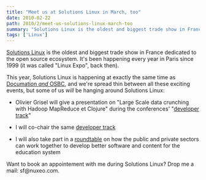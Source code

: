 ```yaml
---
title: "Meet us at Solutions Linux in March, too"
date: 2010-02-22
path: 2010/2/meet-us-solutions-linux-march-too
summary: "Solutions Linux is the oldest and biggest trade show in France dedicated to the open source ecosystem."
tags: ['Linux']
---
```


<p><a href="http://www.solutionslinux.fr/">Solutions Linux</a> is the oldest and biggest trade show in France dedicated to the open source ecosystem. It's been happening every year in Paris since 1999 (it was called "Linux Expo", back then).</p><p>This year, Solutions Linux is happening at exactly the same time as <a href="http://blogs.nuxeo.com/cmckinnon/2010/02/nuxeo-on-the-road-and-on-the-web.html">Documation <em>and</em> OSBC</a>, and we're spread thin between all these exciting events, but some of us <em>will</em> be hanging around Solutions Linux:</p><ul><li><p>Olivier Grisel will give a presentation on "Large Scale data crunching with Hadoop MapReduce et Clojure" during the conferences' "<a href="http://www.solutionslinux.fr/FormationsTutoriels_168_171.html">developer track</a>"</p></li>
<li><p>I will co-chair the same <a href="http://www.solutionslinux.fr/FormationsTutoriels_168_171.html">developer track</a></p></li>
<li><p>I will also take part in a <a href="http://www.solutionslinux.fr/cycle_168_173_p.html?cid=25">roundtable</a> on how the public and private sectors can work together to develop better software and content for the education system      </p></li>
</ul><p>Want to book an appointement with me during Solutions Linux? Drop me a mail: sf@nuxeo.com.  </p>
 

